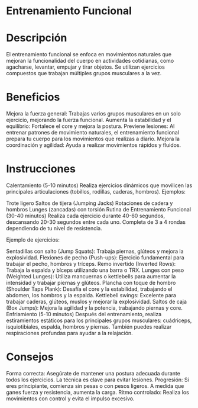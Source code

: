 # Entrenamiento Funcional

# Descripción
El entrenamiento funcional se enfoca en movimientos naturales que mejoran la funcionalidad del cuerpo en actividades cotidianas, como agacharse, levantar, empujar y tirar objetos. Se utilizan ejercicios compuestos que trabajan múltiples grupos musculares a la vez.

# Beneficios
Mejora la fuerza general: Trabajas varios grupos musculares en un solo ejercicio, mejorando la fuerza funcional.
Aumenta la estabilidad y el equilibrio: Fortalece el core y mejora la postura.
Previene lesiones: Al entrenar patrones de movimiento naturales, el entrenamiento funcional prepara tu cuerpo para los movimientos que realizas a diario.
Mejora la coordinación y agilidad: Ayuda a realizar movimientos rápidos y fluidos.

# Instrucciones
Calentamiento (5-10 minutos)
Realiza ejercicios dinámicos que movilicen las principales articulaciones (tobillos, rodillas, caderas, hombros). Ejemplos:

Trote ligero
Saltos de tijera (Jumping Jacks)
Rotaciones de cadera y hombros
Lunges (zancadas) con torsión
Rutina de Entrenamiento Funcional (30-40 minutos)
Realiza cada ejercicio durante 40-60 segundos, descansando 20-30 segundos entre cada uno. Completa de 3 a 4 rondas dependiendo de tu nivel de resistencia.

Ejemplo de ejercicios:

Sentadillas con salto (Jump Squats): Trabaja piernas, glúteos y mejora la explosividad.
Flexiones de pecho (Push-ups): Ejercicio fundamental para trabajar el pecho, hombros y tríceps.
Remo invertido (Inverted Rows): Trabaja la espalda y bíceps utilizando una barra o TRX.
Lunges con peso (Weighted Lunges): Utiliza mancuernas o kettlebells para aumentar la intensidad y trabajar piernas y glúteos.
Plancha con toque de hombro (Shoulder Taps Plank): Desafía el core y la estabilidad, trabajando el abdomen, los hombros y la espalda.
Kettlebell swings: Excelente para trabajar caderas, glúteos, muslos y mejorar la explosividad.
Saltos de caja (Box Jumps): Mejora la agilidad y la potencia, trabajando piernas y core.
Enfriamiento (5-10 minutos)
Después del entrenamiento, realiza estiramientos estáticos para los principales grupos musculares: cuádriceps, isquiotibiales, espalda, hombros y piernas. También puedes realizar respiraciones profundas para ayudar a la relajación.

# Consejos
Forma correcta: Asegúrate de mantener una postura adecuada durante todos los ejercicios. La técnica es clave para evitar lesiones.
Progresión: Si eres principiante, comienza sin pesas o con pesos ligeros. A medida que ganes fuerza y resistencia, aumenta la carga.
Ritmo controlado: Realiza los movimientos con control y evita el impulso excesivo.


